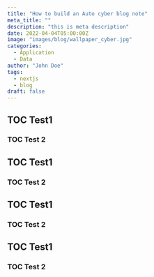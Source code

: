 ```yaml
---
title: "How to build an Auto cyber blog note"
meta_title: ""
description: "this is meta description"
date: 2022-04-04T05:00:00Z
image: "images/blog/wallpaper_cyber.jpg"
categories:
  - Application
  - Data
author: "John Doe"
tags:
  - nextjs
  - blog
draft: false
---
```





## TOC Test1

### TOC Test 2

## TOC Test1

### TOC Test 2

## TOC Test1

### TOC Test 2

## TOC Test1

### TOC Test 2

